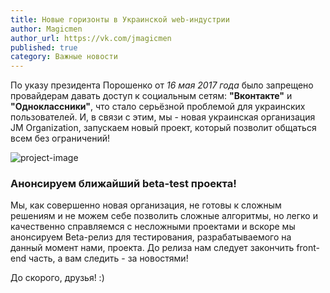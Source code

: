```yaml
---
title: Новые горизонты в Украинской web-индустрии
author: Magicmen
author_url: https://vk.com/jmagicmen
published: true
category: Важные новости
---
```


По указу президента Порошенко от _16 мая 2017 года_ было запрещено провайдерам давать доступ к социальным сетям: **"Вконтакте"** и **"Одноклассники"**, что стало серьёзной проблемой для украинских пользователей. И, в связи с этим, мы - новая украинская организация JM Organization, запускаем новый проект, который позволит общаться всем без ограничений!

![project-image](https://jm-organization.github.io/assets/img/background-picture/header1.png "Открыть изображение для просмотра")
### Анонсируем ближайший beta-test проекта! ###
Мы, как совершенно новая организация, не готовы к сложным решениям и не можем себе позволить сложные алгоритмы, но легко и качественно справляемся с несложными проектами и вскоре мы анонсируем Beta-релиз для тестирования, разрабатываемого на данный момент нами, проекта. До релиза нам следует закончить front-end часть, а вам следить - за новостями!

До скорого, друзья! :)
